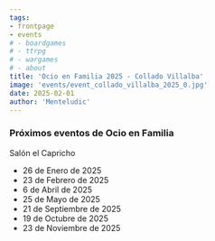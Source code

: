 ```yaml
---
tags:
- frontpage
- events
# - boardgames
# - ttrpg
# - wargames
# - about
title: 'Ocio en Familia 2025 - Collado Villalba'
image: 'events/event_collado_villalba_2025_0.jpg'
date: 2025-02-01
author: 'Menteludic'
---
```


### Próximos eventos de Ocio en Familia

Salón el Capricho

- 26 de Enero de 2025
- 23 de Febrero de 2025
- 6 de Abril de 2025
- 25 de Mayo de 2025
- 21 de Septiembre de 2025
- 19 de Octubre de 2025
- 23 de Noviembre de 2025